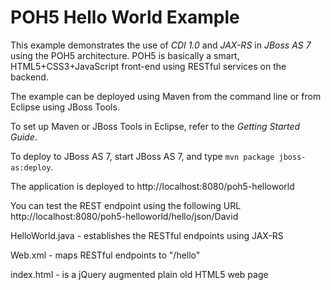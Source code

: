 POH5 Hello World Example
===================

This example demonstrates the use of *CDI 1.0* and *JAX-RS* in *JBoss AS 7* using the POH5 architecture.
POH5 is basically a smart, HTML5+CSS3+JavaScript front-end using RESTful services on the backend.

The example can be deployed using Maven from the command line or from Eclipse using JBoss Tools.

To set up Maven or JBoss Tools in Eclipse, refer to the _Getting Started Guide_.

To deploy to JBoss AS 7, start JBoss AS 7, and type `mvn package jboss-as:deploy`. 

The application is deployed to http://localhost:8080/poh5-helloworld

You can test the REST endpoint using the following URL
http://localhost:8080/poh5-helloworld/hello/json/David 

HelloWorld.java - establishes the RESTful endpoints using JAX-RS

Web.xml - maps RESTful endpoints to "/hello"
 
index.html - is a jQuery augmented plain old HTML5 web page
